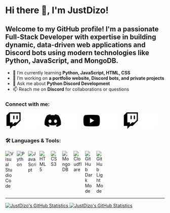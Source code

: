 # Hi there 👋, I'm JustDizo!

## Welcome to my GitHub profile! I'm a passionate **Full-Stack Developer** with expertise in building dynamic, data-driven web applications and **Discord bots** using modern technologies like **Python**, **JavaScript**, and **MongoDB**.

- 🌱 I’m currently learning **Python, JavaScript, HTML, CSS**  
- 🔭 I’m working on **a portfolio website, Discord bots, and private projects**  
- 💬 Ask me about **Python Discord Development**  
- 📫 Reach me on **Discord** for collaborations or questions  

### Connect with me:

[![X](./img/xDark.svg)](https://x.com/justdizo#gh-light-mode-only)
[![X](./img/xLight.svg)](https://x.com/justdizo#gh-dark-mode-only)
&nbsp;&nbsp;
[![Discord](./img/discordDark.svg)](https://discord.com/users/679499786004856865#gh-light-mode-only)
[![Discord](./img/discordLight.svg)](https://discord.com/users/679499786004856865#gh-dark-mode-only)
&nbsp;&nbsp;
[![YouTube](./img/youtubeDark.svg)](https://www.youtube.com/@JustDizo#gh-light-mode-only)
[![YouTube](./img/youtubeLight.svg)](https://www.youtube.com/@JustDizo#gh-dark-mode-only)
&nbsp;&nbsp;
[![Twitch](./img/twitchDark.svg)](https://www.twitch.tv/justdizo#gh-light-mode-only)
[![Twitch](./img/twitchLight.svg)](https://www.twitch.tv/justdizo#gh-dark-mode-only)

### 🛠️ Languages & Tools:

<a href="https://code.visualstudio.com/" target="_blank"><img align="left" alt="Visual Studio Code" width="26px" src="https://cdn.jsdelivr.net/gh/devicons/devicon/icons/vscode/vscode-original.svg" style="padding-right:10px; display:block;" /></a>
<a href="https://www.python.org/" target="_blank"><img align="left" alt="Python" width="26px" src="https://cdn.jsdelivr.net/gh/devicons/devicon/icons/python/python-original.svg" style="padding-right:10px; display:block;" /></a>
<a href="https://developer.mozilla.org/en-US/docs/Web/JavaScript" target="_blank"><img align="left" alt="JavaScript" width="26px" src="https://cdn.jsdelivr.net/gh/devicons/devicon/icons/javascript/javascript-original.svg" style="padding-right:10px; display:block;" /></a>
<a href="https://developer.mozilla.org/en-US/docs/Web/HTML" target="_blank"><img align="left" alt="HTML5" width="26px" src="https://cdn.jsdelivr.net/gh/devicons/devicon/icons/html5/html5-original.svg" style="padding-right:10px; display:block;" /></a>
<a href="https://developer.mozilla.org/en-US/docs/Web/CSS" target="_blank"><img align="left" alt="CSS3" width="26px" src="https://cdn.jsdelivr.net/gh/devicons/devicon/icons/css3/css3-original.svg" style="padding-right:10px; display:block;" /></a>
<a href="https://www.mongodb.com/" target="_blank"><img align="left" alt="MongoDB" width="26px" src="https://cdn.jsdelivr.net/gh/devicons/devicon/icons/mongodb/mongodb-original.svg" style="padding-right:10px; display:block;" /></a>
<a href="https://www.cloudflare.com/" target="_blank"><img align="left" alt="Cloudflare" width="26px" src="https://cdn.jsdelivr.net/gh/devicons/devicon/icons/cloudflare/cloudflare-original.svg" style="padding-right:10px; display:block;" /></a>
<a href="https://www.github.com#gh-dark-mode-only" target="_blank"><img align="left" alt="GitHub Dark Mode" width="26px" src="https://user-images.githubusercontent.com/3369400/139447912-e0f43f33-6d9f-45f8-be46-2df5bbc91289.png" style="padding-right:10px; display:block;" /></a>
<a href="https://www.github.com#gh-light-mode-only" target="_blank"><img align="left" alt="GitHub Light Mode" width="26px" src="https://user-images.githubusercontent.com/3369400/139448065-39a229ba-4b06-434b-bc67-616e2ed80c8f.png" style="padding-right:10px; display:block;" /></a>

<br style="clear:both" />

---

<a href="https://github.com/JustDizo#gh-light-mode-only" target="_blank">
    <img src="https://github-readme-stats-theta-sandy-67.vercel.app/api?username=JustDizo&count_private=true&show_icons=true&theme=default&hide=prs,issues,stars&include_all_commits=true&cache_seconds=60&title_color=ff652f&icon_color=FFE400&bg_color=ffffff&text_color=000000&border_color=dddddd" alt="JustDizo's GitHub Statistics" />
</a>

<a href="https://github.com/JustDizo#gh-dark-mode-only" target="_blank">
    <img src="https://github-readme-stats-theta-sandy-67.vercel.app/api?username=JustDizo&count_private=true&show_icons=true&theme=radical&hide=prs,issues,stars&include_all_commits=true&cache_seconds=60&title_color=ff652f&icon_color=FFE400&bg_color=09131B&text_color=ffffff&border_color=0c1a25" alt="JustDizo's GitHub Statistics" />
</a>


<!-- <img align="left" alt="JustDizo's Top Languages" src="https://github-readme-stats-theta-sandy-67.vercel.app/api/top-langs/?username=JustDizo&exclude_repo=github-readme-stats&hide_progress=true&count_private=true&cache_seconds=60&layout=compact&title_color=ff652f&icon_color=FFE400&bg_color=09131B&text_color=ffffff&border_color=0c1a25" /> -->